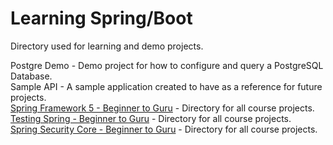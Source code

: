 # Learning Spring/Boot

Directory used for learning and demo projects.  

Postgre Demo - Demo project for how to configure and query a PostgreSQL Database.  
Sample API - A sample application created to have as a reference for future projects.  
[Spring Framework 5 - Beginner to Guru](https://www.udemy.com/course/spring-framework-5-beginner-to-guru/learn/lecture/10551206#overview) - Directory for all course projects.  
[Testing Spring - Beginner to Guru](https://www.udemy.com/course/testing-spring-boot-beginner-to-guru/learn/lecture/12073304#overview) - Directory for all course projects.  
[Spring Security Core - Beginner to Guru](https://www.udemy.com/course/spring-security-core-beginner-to-guru/) - Directory for all course projects.
